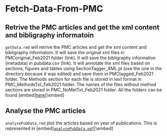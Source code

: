 # Fetch-Data-From-PMC

## Retrive the PMC articles and get the xml content and bibligraphy informatoin
`getData.rmd` will retrive the PMC articles and get the xml content and bibligraphy informatoin.
It will save the original xml files in PMCoriginal_Feb2021 folder (link). It will save the bibligraphy information (metadata) in pubdata.csv (link). It will annotate the xml files based on sections, figures and tables using SectionTagger_XML.pl (use the one in the directory because it was edited) and save them in PMCtagged_Feb2021 folder. The Methods section for each file is stored in text format in PMC_MethodsTxt_Feb2021 folder. The names of the files without method sections are stored in PMC_NoMetTxt_Feb2021 folder. All the folders can be found [embed][here](https://drive.google.com/drive/folders/1YOZm1PZ4ZAJyAqOd4gZ_a2rPRQlG3g8d?usp=sharing)[\embed]


## Analyse the PMC articles 
`analysePubData.rmd`  plot the articles  based on year of publications. This is represented in 
[embed][`analysePubData.pdf`](analysePubData.pdf)[\embed]
